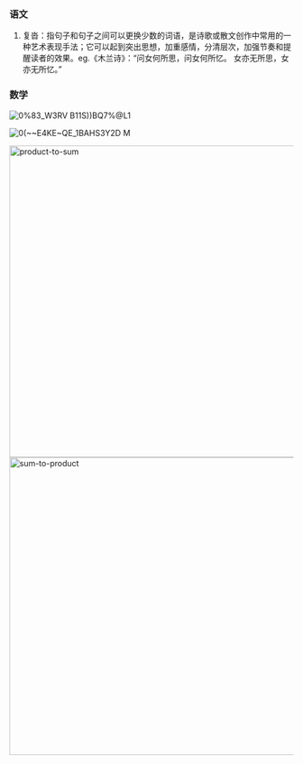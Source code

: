 ### 语文

1. 复沓：指句子和句子之间可以更换少数的词语，是诗歌或散文创作中常用的一种艺术表现手法；它可以起到突出思想，加重感情，分清层次，加强节奏和提醒读者的效果。eg.《木兰诗》：“问女何所思，问女何所忆。 女亦无所思，女亦无所忆。” 

### 数学

![0%83_W3RV B11S))BQ7%@L1](https://user-images.githubusercontent.com/48854115/203212357-c745764e-3fc4-4b32-9f49-24267885bc42.png)

![0(~~E4KE~QE_1BAHS3Y2D M](https://user-images.githubusercontent.com/48854115/203212394-aa1bb687-bbb7-4672-96e0-1cd84ea7705e.png)


<img width="553" alt="product-to-sum" src="https://user-images.githubusercontent.com/48854115/203218283-35999310-1d35-4be1-8af7-feb38943671c.png">

<img width="528" alt="sum-to-product" src="https://user-images.githubusercontent.com/48854115/203218330-de2e38a2-b0b1-4daf-afdd-9e5b866e6300.png">
